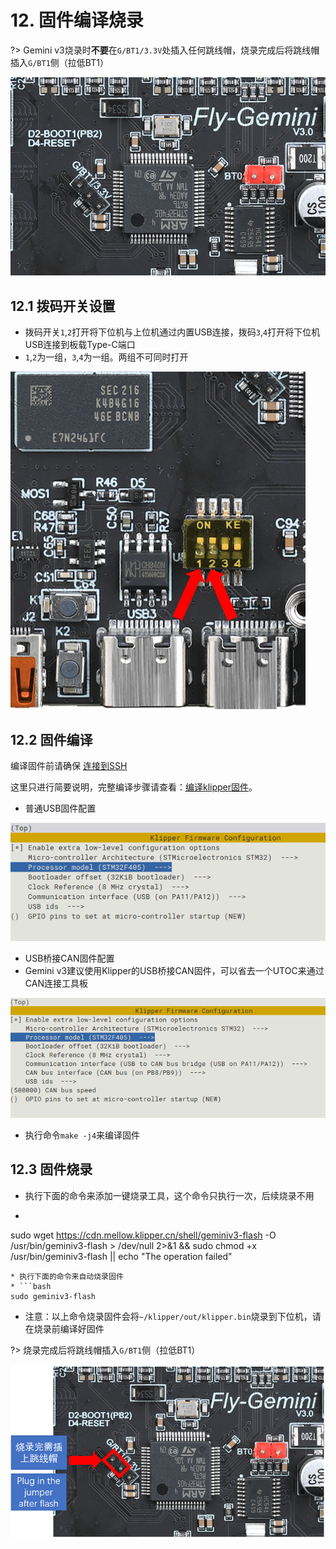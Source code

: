 # 12. 固件编译烧录

?> Gemini v3烧录时**不要**在``G/BT1/3.3V``处插入任何跳线帽，烧录完成后将跳线帽插入``G/BT1``侧（拉低BT1）

<img src="../../images/boards/fly_gemini_v3/flash.png" alt="flash" style="zoom:80%;" />

## 12.1 拨码开关设置

* 拨码开关``1``,``2``打开将下位机与上位机通过内置USB连接，拨码``3``,``4``打开将下位机USB连接到板载Type-C端口
* ``1``,``2``为一组，``3``,``4``为一组。两组不可同时打开

![dip1](../../images/boards/fly_gemini_v3/dip1.png)

## 12.2 固件编译

编译固件前请确保 [连接到SSH](/board/fly_pi/FLY_π_description5 "点击即可跳转")

这里只进行简要说明，完整编译步骤请查看：[编译klipper固件](/board/fly_super8/firmware?id=_1-编译klipper固件 "点击即可跳转")。

* 普通USB固件配置

![usb2can](../../images/boards/fly_gemini_v3/usb.png ":no-zooom")

* USB桥接CAN固件配置
* Gemini v3建议使用Klipper的USB桥接CAN固件，可以省去一个UTOC来通过CAN连接工具板

![usb2can](../../images/boards/fly_gemini_v3/usb2can.png ":no-zooom")

* 执行命令```make -j4```来编译固件

## 12.3 固件烧录

* 执行下面的命令来添加一键烧录工具，这个命令只执行一次，后续烧录不用
* ```bash
sudo wget https://cdn.mellow.klipper.cn/shell/geminiv3-flash -O /usr/bin/geminiv3-flash > /dev/null 2>&1 && sudo chmod +x /usr/bin/geminiv3-flash || echo "The operation failed"
```
* 执行下面的命令来自动烧录固件
* ```bash
sudo geminiv3-flash
```
* 注意：以上命令烧录固件会将``~/klipper/out/klipper.bin``烧录到下位机，请在烧录前编译好固件

?> 烧录完成后将跳线帽插入``G/BT1``侧（拉低BT1）

![flash2](../../images/boards/fly_gemini_v3/flash2.png)